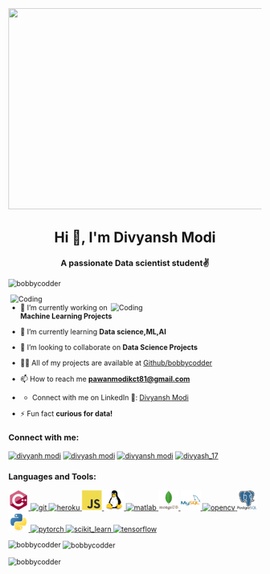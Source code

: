 <img align="top"  width="1100" height="400" src="https://miro.medium.com/fit/c/140/140/1*LtjX9ze971QwTHa7GKO3pA.gif">


<h1 align="center">Hi 👋, I'm Divyansh Modi</h1>
<h3 align="center">A passionate Data scientist student✌</h3>

<p align="left"> <img src="https://komarev.com/ghpvc/?username=bobbycodder&label=Profile%20views&color=0e75b6&style=flat" alt="bobbycodder" /> </p>

<img align="right" alt="Coding" width="500" src="[https://i.gifer.com/Ou1t.gif](https://miro.medium.com/max/1400/1*fTPhu7PqgIbnngbWG5zFWA.gif)">

<img align="right" alt="Coding" width="300" src="https://img.etimg.com/thumb/msid-84146083,width-1015,height-761,imgsize-638053,resizemode-8,quality-100/prime/technology-and-startups/booting-up-developer-economy-how-tech-startups-are-helping-coders-build-and-test-software-faster.jpg">

- 🔭 I’m currently working on **Machine Learning Projects**

- 🌱 I’m currently learning **Data science,ML,AI**

- 👯 I’m looking to collaborate on **Data Science Projects**

- 👨‍💻 All of my projects are available at [Github/bobbycodder](https://github.com/bobbycodder?tab=repositories)

- 📫 How to reach me **pawanmodikct81@gmail.com**

- - Connect with me on LinkedIn 🤝: [Divyansh Modi](https://www.linkedin.com/in/divyansh-modi『ディビアンシュ-モデ』-0830641ab)

- ⚡ Fun fact **curious for data!**

<h3 align="left">Connect with me:</h3>
<p align="left">
<a href="https://linkedin.com/in/divyanh modi" target="blank"><img align="center" src="https://raw.githubusercontent.com/rahuldkjain/github-profile-readme-generator/master/src/images/icons/Social/linked-in-alt.svg" alt="divyanh modi" height="30" width="40" /></a>
<a href="https://kaggle.com/divyash modi" target="blank"><img align="center" src="https://raw.githubusercontent.com/rahuldkjain/github-profile-readme-generator/master/src/images/icons/Social/kaggle.svg" alt="divyash modi" height="30" width="40" /></a>
<a href="https://fb.com/divyansh modi" target="blank"><img align="center" src="https://raw.githubusercontent.com/rahuldkjain/github-profile-readme-generator/master/src/images/icons/Social/facebook.svg" alt="divyansh modi" height="30" width="40" /></a>
<a href="https://instagram.com/divyash_17" target="blank"><img align="center" src="https://raw.githubusercontent.com/rahuldkjain/github-profile-readme-generator/master/src/images/icons/Social/instagram.svg" alt="divyash_17" height="30" width="40" /></a>
</p>

<h3 align="left">Languages and Tools:</h3>
<p align="left"> <a href="https://www.w3schools.com/cpp/" target="_blank"> <img src="https://raw.githubusercontent.com/devicons/devicon/master/icons/cplusplus/cplusplus-original.svg" alt="cplusplus" width="40" height="40"/> </a> <a href="https://git-scm.com/" target="_blank"> <img src="https://www.vectorlogo.zone/logos/git-scm/git-scm-icon.svg" alt="git" width="40" height="40"/> </a> <a href="https://heroku.com" target="_blank"> <img src="https://www.vectorlogo.zone/logos/heroku/heroku-icon.svg" alt="heroku" width="40" height="40"/> </a> <a href="https://developer.mozilla.org/en-US/docs/Web/JavaScript" target="_blank"> <img src="https://raw.githubusercontent.com/devicons/devicon/master/icons/javascript/javascript-original.svg" alt="javascript" width="40" height="40"/> </a> <a href="https://www.linux.org/" target="_blank"> <img src="https://raw.githubusercontent.com/devicons/devicon/master/icons/linux/linux-original.svg" alt="linux" width="40" height="40"/> </a> <a href="https://www.mathworks.com/" target="_blank"> <img src="https://upload.wikimedia.org/wikipedia/commons/2/21/Matlab_Logo.png" alt="matlab" width="40" height="40"/> </a> <a href="https://www.mongodb.com/" target="_blank"> <img src="https://raw.githubusercontent.com/devicons/devicon/master/icons/mongodb/mongodb-original-wordmark.svg" alt="mongodb" width="40" height="40"/> </a> <a href="https://www.mysql.com/" target="_blank"> <img src="https://raw.githubusercontent.com/devicons/devicon/master/icons/mysql/mysql-original-wordmark.svg" alt="mysql" width="40" height="40"/> </a> <a href="https://opencv.org/" target="_blank"> <img src="https://www.vectorlogo.zone/logos/opencv/opencv-icon.svg" alt="opencv" width="40" height="40"/> </a> <a href="https://www.postgresql.org" target="_blank"> <img src="https://raw.githubusercontent.com/devicons/devicon/master/icons/postgresql/postgresql-original-wordmark.svg" alt="postgresql" width="40" height="40"/> </a> <a href="https://www.python.org" target="_blank"> <img src="https://raw.githubusercontent.com/devicons/devicon/master/icons/python/python-original.svg" alt="python" width="40" height="40"/> </a> <a href="https://pytorch.org/" target="_blank"> <img src="https://www.vectorlogo.zone/logos/pytorch/pytorch-icon.svg" alt="pytorch" width="40" height="40"/> </a> <a href="https://scikit-learn.org/" target="_blank"> <img src="https://upload.wikimedia.org/wikipedia/commons/0/05/Scikit_learn_logo_small.svg" alt="scikit_learn" width="40" height="40"/> </a> <a href="https://www.tensorflow.org" target="_blank"> <img src="https://www.vectorlogo.zone/logos/tensorflow/tensorflow-icon.svg" alt="tensorflow" width="40" height="40"/> </a> </p>

<p><img align="left" src="https://github-readme-stats.vercel.app/api/top-langs?username=bobbycodder&show_icons=true&locale=en&layout=compact" alt="bobbycodder" /></p>

<p>&nbsp;<img align="center" src="https://github-readme-stats.vercel.app/api?username=bobbycodder&show_icons=true&locale=en" alt="bobbycodder" /></p>

<p><img align="center" src="https://github-readme-streak-stats.herokuapp.com/?user=bobbycodder&" alt="bobbycodder" /></p>

